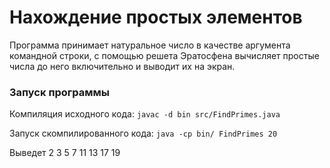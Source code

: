 # Нахождение простых элементов

Программа принимает натуральное число в качестве аргумента командной строки, с помощью решета Эратосфена вычисляет простые числа до него включительно и выводит их на экран.

### Запуск программы

Компиляция исходного кода:
`javac -d bin src/FindPrimes.java`

Запуск скомпилированного кода:
`java -cp bin/ FindPrimes 20`

Выведет 2 3 5 7 11 13 17 19


